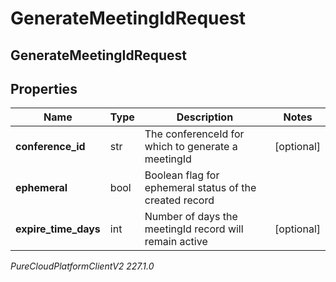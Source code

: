 # GenerateMeetingIdRequest

## GenerateMeetingIdRequest

## Properties

|Name | Type | Description | Notes|
|------------ | ------------- | ------------- | -------------|
| **conference_id** | str | The conferenceId for which to generate a meetingId | [optional] |
| **ephemeral** | bool | Boolean flag for ephemeral status of the created record | |
| **expire_time_days** | int | Number of days the meetingId record will remain active | [optional] |



_PureCloudPlatformClientV2 227.1.0_
